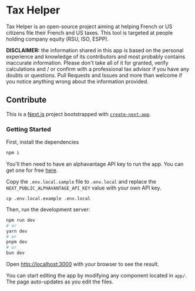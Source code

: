 # Tax Helper

Tax Helper is an open-source project aiming at helping French or US citizens file their French and US taxes. This tool is targeted at people holding company equity (RSU, ISO, ESPP).

**DISCLAIMER:** the information shared in this app is based on the personal experience and knowledge of its contributors and most probably contains inaccurate information. Please don't take all of it for granted, verify calculations and / or confirm with a professional tax advisor if you have any doubts or questions. Pull Requests and Issues and more than welcome if you notice anything wrong about the information provided.

## Contribute

This is a [Next.js](https://nextjs.org/) project bootstrapped with [`create-next-app`](https://github.com/vercel/next.js/tree/canary/packages/create-next-app).

### Getting Started

First, install the dependencies

```bash
npm i
```

You'll then need to have an alphavantage API key to run the app. You can get one for
free [here](https://www.alphavantage.co/support/#api-key).

Copy the `.env.local.sample` file to `.env.local` and replace the
`NEXT_PUBLIC_ALPHAVANTAGE_API_KEY` value with your own API key.

```
cp .env.local.example .env.local
```

Then, run the development server:

```bash
npm run dev
# or
yarn dev
# or
pnpm dev
# or
bun dev
```

Open [http://localhost:3000](http://localhost:3000) with your browser to see the result.

You can start editing the app by modifying any component located in `app/`. The page auto-updates as you edit the files.
